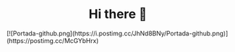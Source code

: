 <div align="center">
<h1 align="center"> Hi there 👋 </h1>
</div>
[![Portada-github.png](https://i.postimg.cc/JhNd8BNy/Portada-github.png)](https://postimg.cc/McGYbHrx)




